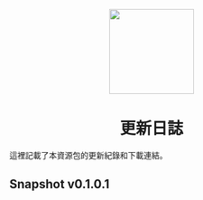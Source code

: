 <!-- 
START Logo & title area
--><p align="center">
  <img src="https://mcwiki-1301161188.cos.ap-hongkong.myqcloud.com/github/minecraft-lzh/logo1.png" width="150">
  <h1 align="center">更新日誌</h1>
</p><!-- 
END Logo & title area
--><!-- 
Colla注意！
在發布更新前請務必在群內告知！大型更新（例：v0.1.0、v0.2.0、v0.3.0等等）只能在週末發布！
每一個release都有兩個下載連結：一個是Github release，另一個是電量的對象儲存！
每個release必須在這裏發布更新紀錄！release必須有完整的更新紀錄！不許有任何一點漏寫！
展示diff的GfM：
```diff
+ 添加的內容
- 刪去的內容
! 有問題的內容
# 其他內容
```
更新發布格式：
(1) release
## Pre-release v0（pre階段專用）.1（大版本號）.0（子版本號）
一段版本簡介文字
### 新增
*
### 更改
*
### 下載
* [minecraft-lzh-pre-v0.1.0.zip](cos通道)（[鏡像](github-release通道)）
* [minecraft-lzh-pre-v0.1.0_xxx.zip](cos通道)（[鏡像](github-release通道)）
(2) snapshot
## Snapshot v0.1.0.1（beta版本號）
一段版本簡介文字
### 新增
*
### 更改
*
### 下載
* [minecraft-lzh-snapshot-v0.1.0.1.zip](cos通道)（[鏡像](github-release通道)）
* [minecraft-lzh-snapshot-v0.1.0.1_xxx.zip](cos通道)（[鏡像](github-release通道)）
-->

這裡記載了本資源包的更新紀錄和下載連結。
## Snapshot v0.1.0.1
